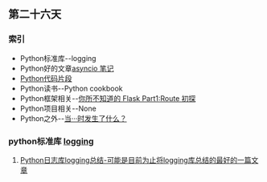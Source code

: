 ## 第二十六天
### 索引
- Python标准库--logging
- Python好的文章[asyncio 笔记](https://manjusaka.itscoder.com/posts/2017/06/07/some-note-for-asyncio/)
- [Python代码片段](day26.py)
- Python读书--Python cookbook
- Python框架相关--[你所不知道的 Flask Part1:Route 初探](https://manjusaka.itscoder.com/posts/2017/08/13/what-the-fuck-about-flask-part1/)
- Python项目相关--None
- Python之外--[当···时发生了什么？](https://github.com/skyline75489/what-happens-when-zh_CN)
### python标准库 [logging](https://pymotw.com/3/logging/index.html)
1. [Python日志库logging总结-可能是目前为止将logging库总结的最好的一篇文章](https://juejin.im/post/5bc2bd3a5188255c94465d31)